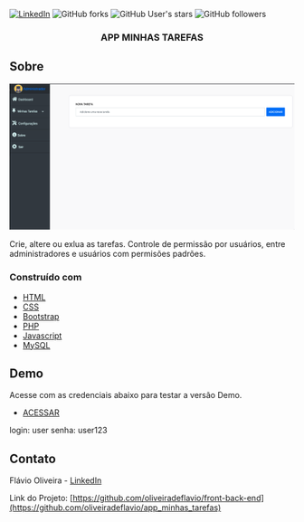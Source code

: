 [![LinkedIn][linkedin-shield]][linkedin-url]
![GitHub forks](https://img.shields.io/github/forks/oliveiradeflavio/app_minhas_tarefas?style=for-the-badge)
![GitHub User's stars](https://img.shields.io/github/stars/oliveiradeflavio?style=for-the-badge)
![GitHub followers](https://img.shields.io/github/followers/oliveiradeflavio?style=for-the-badge)


<h3 align="center">APP MINHAS TAREFAS</h3>


<!-- ABOUT THE PROJECT -->
## Sobre 

[![tela inicial][product-screenshot]]()

Crie, altere ou exlua as tarefas. Controle de permissão por usuários, entre administradores e usuários com permisões padrões.

### Construído com

* [HTML](https://www.w3schools.com/html/)
* [CSS](https://www.w3schools.com/css/)
* [Bootstrap](https://getbootstrap.com/)
* [PHP](https://www.php.net/)
* [Javascript](https://www.javascript.com/)
* [MySQL](https://www.mysql.com/)

<!-- USAGE EXAMPLES -->
## Demo

Acesse com as credenciais abaixo para testar a versão Demo.

* [ACESSAR](http://www.appminhastarefas.epizy.com)

login: user
senha: user123

<!-- CONTACT -->
## Contato

Flávio Oliveira - [LinkedIn](https://www.linkedin.com/in/fladoliveira/)

Link do Projeto: [https://github.com/oliveiradeflavio/front-back-end](https://github.com/oliveiradeflavio/app_minhas_tarefas)



<!-- MARKDOWN LINKS & IMAGES -->
<!-- https://www.markdownguide.org/basic-syntax/#reference-style-links -->
[linkedin-shield]: https://img.shields.io/badge/-LinkedIn-black.svg?style=for-the-badge&logo=linkedin&colorB=555
[linkedin-url]: https://www.linkedin.com/in/fladoliveira/
[product-screenshot]: https://github.com/oliveiradeflavio/app_minhas_tarefas/blob/main/minhas_tarefas_public/img/dashboard-app-minhas-tarefas.png
